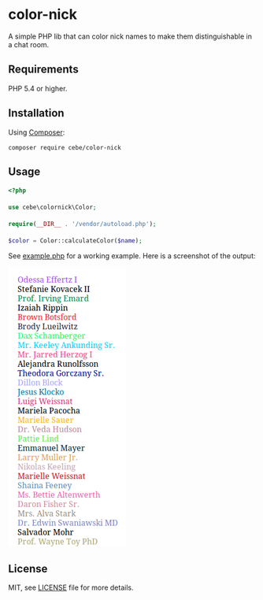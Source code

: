 color-nick
==========

A simple PHP lib that can color nick names to make them distinguishable in a chat room.

Requirements
------------

PHP 5.4 or higher.

Installation
------------

Using [Composer](http://getcomposer.org):

    composer require cebe/color-nick

Usage
-----

```php
<?php

use cebe\colornick\Color;

require(__DIR__ . '/vendor/autoload.php');

$color = Color::calculateColor($name);
```

See [example.php](example.php) for a working example.
Here is a screenshot of the output:

![Screenshot of color-nick library rendering result](screenshot.png)

License
-------

MIT, see [LICENSE](LICENSE.md) file for more details.
